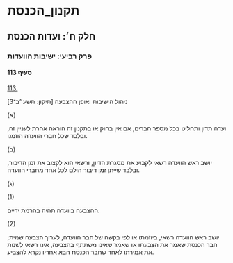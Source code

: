 # תקנון_הכנסת

## חלק ח׳: ועדות הכנסת

### פרק רביעי: ישיבות הוועדות

#### סעיף 113

[113.](https://he.wikisource.org/wiki/%D7%AA%D7%A7%D7%A0%D7%95%D7%9F_%D7%94%D7%9B%D7%A0%D7%A1%D7%AA#%D7%A1%D7%A2%D7%99%D7%A3_113)

ניהול הישיבות ואופן ההצבעה [תיקון: תשע״ב־3]

(א)

ועדה תדון ותחליט בכל מספר חברים, אם אין בחוק או בתקנון זה הוראה אחרת לעניין זה, ובלבד שכל חברי הוועדה הוזמנו.

(ב)

יושב ראש הוועדה רשאי לקבוע את מסגרת הדיון, ורשאי הוא לקצוב את זמן הדיבור, ובלבד שייתן זמן דיבור הולם לכל אחד מחברי הוועדה.

(ג)

(1)

ההצבעה בוועדה תהיה בהרמת ידיים.

(2)

יושב ראש הוועדה רשאי, ביוזמתו או לפי בקשה של חבר הוועדה, לערוך הצבעה שמית; חבר הכנסת שאמר את הצבעתו או שאמר שאינו משתתף בהצבעה, אינו רשאי לשנות את אמירתו לאחר שחבר הכנסת הבא אחריו נקרא להצביע.